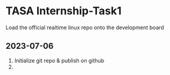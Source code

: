 # TASA Internship-Task1
Load the official realtime linux repo onto the development board

## 2023-07-06

1. Initialize git repo & publish on github
2. 